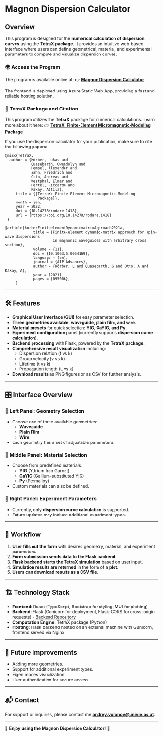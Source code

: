# Magnon Dispersion Calculator

## Overview

This program is designed for the **numerical calculation of dispersion curves** using the **TetraX package**. It provides an intuitive web-based interface where users can define geometrical, material, and experimental parameters to compute and visualize dispersion curves.

### 🌍 **Access the Program**

The program is available online at:
👉 **[Magnon Dispersion Calculator](https://www.madivie.at/)**

The frontend is deployed using Azure Static Web App, providing a fast and reliable hosting solution.

### 🔑 **TetraX Package and Citation**

This program utilizes the **TetraX** package for numerical calculations. Learn more about it here:
👉 **[TetraX: Finite-Element Micromagnetic-Modeling Package](https://www.tetrax.software/)**

If you use the dispersion calculator for your publication, make sure to cite the following papers:

```
@misc{TetraX,
  author = {Körber, Lukas and
            Quasebarth, Gwendolyn and
            Hempel, Alexander and
            Zahn, Friedrich and
            Otto, Andreas and
            Westphal, Elmar and
            Hertel, Riccardo and
            Kakay, Attila},
     title = {{TetraX: Finite-Element Micromagnetic-Modeling
               Package}},
     month = jan,
     year = 2022,
     doi = {10.14278/rodare.1418},
     url = {https://doi.org/10.14278/rodare.1418}
 }

@article{korberFiniteelementDynamicmatrixApproach2021a,
             title = {Finite-element dynamic-matrix approach for spin-wave dispersions
                      in magnonic waveguides with arbitrary cross section},
             volume = {11},
             doi = {10.1063/5.0054169},
             language = {en},
             journal = {AIP Advances},
             author = {Körber, L and Quasebarth, G and Otto, A and Kákay, A},
             year = {2021},
             pages = {095006},
     }
```

---

## 🛠 Features

-   **Graphical User Interface (GUI)** for easy parameter selection.
-   **Three geometries available**: **waveguide, plain film, and wire**.
-   **Material presets** for quick selection: **YIG, GaYIG, and Py**.
-   **Experiment configuration** panel (currently supports **dispersion curve calculation**).
-   **Backend processing** with Flask, powered by the **TetraX package**.
-   **Comprehensive result visualization** including:
    -   Dispersion relation (f vs k)
    -   Group velocity (v vs k)
    -   Lifetime (t vs k)
    -   Propagation length (L vs k)
-   **Download results** as PNG figures or as CSV for further analysis.

---

## 🎛 **Interface Overview**

### 📌 **Left Panel: Geometry Selection**

-   Choose one of three available geometries:
    -   **Waveguide**
    -   **Plain Film**
    -   **Wire**
-   Each geometry has a set of adjustable parameters.

### 📌 **Middle Panel: Material Selection**

-   Choose from predefined materials:
    -   **YIG** (Yttrium Iron Garnet)
    -   **GaYIG** (Gallium-substituted YIG)
    -   **Py** (Permalloy)
-   Custom materials can also be defined.

### 📌 **Right Panel: Experiment Parameters**

-   Currently, only **dispersion curve calculation** is supported.
-   Future updates may include additional experiment types.

---

## 🔄 **Workflow**

1. **User fills out the form** with desired geometry, material, and experiment parameters.
2. **Form submission sends data to the Flask backend**.
3. **Flask backend starts the TetraX simulation** based on user input.
4. **Simulation results are returned** in the form of a **plot**.
5. **Users can download results as a CSV file**.

---

## 🏗 **Technology Stack**

-   **Frontend**: React (TypeScript, Bootstrap for styling, MUI for plotting)
-   **Backend**: Flask (Gunicorn for deployment, Flask-CORS for cross-origin requests) - [Backend Repository](https://github.com/GIGAluckman/WebDispersionCalculator-backend)
-   **Computation Engine**: TetraX package (Python)
-   **Hosting**: Flask backend hosted on an external machine with Gunicorn, frontend served via Nginx

---

## 📌 **Future Improvements**

-   Adding more geometries.
-   Support for additional experiment types.
-   Eigen modes visualization.
-   User authentication for secure access.

---

## 📬 **Contact**

For support or inquiries, please contact me **andrey.voronov@univie.ac.at**.

---

🚀 **Enjoy using the Magnon Dispersion Calculator!** 🎉
